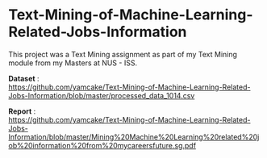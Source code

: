 # Text-Mining-of-Machine-Learning-Related-Jobs-Information

This project was a Text Mining assignment as part of my Text Mining module from my Masters at NUS - ISS. <br />

**Dataset** : <br />
https://github.com/yamcake/Text-Mining-of-Machine-Learning-Related-Jobs-Information/blob/master/processed_data_1014.csv

**Report** : <br />
https://github.com/yamcake/Text-Mining-of-Machine-Learning-Related-Jobs-Information/blob/master/Mining%20Machine%20Learning%20related%20job%20information%20from%20mycareersfuture.sg.pdf
